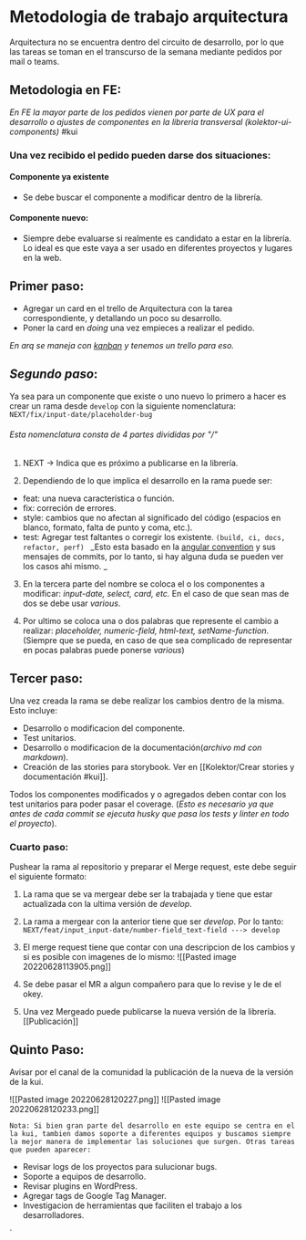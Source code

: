 # Metodologia de trabajo arquitectura

Arquitectura no se encuentra dentro del circuito de desarrollo, por lo que las tareas se toman en el transcurso de la semana mediante pedidos por mail o teams.

## Metodologia en FE:
_En FE la mayor parte de los pedidos vienen por parte de UX para el desarrollo o ajustes de componentes en la libreria transversal (kolektor-ui-components)_ #kui 

### Una vez recibido el pedido pueden darse dos situaciones: 

 #### Componente ya existente
 - Se debe buscar el componente a modificar dentro de la librería.
 
 #### Componente nuevo:
 -  Siempre debe evaluarse si realmente es candidato a estar en la librería. Lo ideal es que este vaya a ser usado en diferentes proyectos y lugares en la web.

## Primer paso:

- Agregar un card en el trello de Arquitectura con la tarea correspondiente, y detallando un poco su desarrollo. 
- Poner la card en _doing_ una vez empieces a realizar el pedido.

_En arq se maneja con [kanban](https://treze.es/agile/metodologia-kanban-con-trello-organizate-con-eficacia/#:~:text=Metodolog%C3%ADa%20Kanban%20en%20Trello&text=El%20objetivo%20principal%20de%20representar,distribuci%C3%B3n%20y%20seguimiento%20del%20trabajo.) y tenemos un trello para eso._



## _Segundo paso_:

Ya sea para un componente que existe o uno nuevo lo primero a hacer es crear un rama desde `develop` con la siguiente nomenclatura: `NEXT/fix/input-date/placeholder-bug`
###### Esta nomenclatura consta de 4 partes divididas por "/"
1. NEXT -> Indica que es próximo a publicarse en la librería.
   
2. Dependiendo de lo que implica el desarrollo en la rama puede ser:
  - feat: una nueva característica o función.
  - fix: correción de errores.
  - style: cambios que no afectan al significado del código (espacios en blanco, formato, falta de punto y coma, etc.).
  - test: Agregar test faltantes o corregir los existente.
`(build, ci, docs, refactor, perf) `
  _Esto esta basado en la [angular convention](https://github.com/angular/angular/blob/22b96b9/CONTRIBUTING.md#-commit-message-guidelines) y sus mensajes de commits, por lo tanto, si hay alguna duda se pueden ver los casos ahi mismo. _
  
  3. En la tercera parte del nombre se coloca el o los componentes a modificar:  _input-date, select, card, etc._ En el caso de que sean mas de dos se debe usar _various_.

  4. Por ultimo se coloca una o dos palabras que represente el cambio a realizar: _placeholder, numeric-field, html-text, setName-function_. (Siempre que se pueda, en caso de que sea complicado de representar en pocas palabras puede ponerse _various_)

## Tercer paso:

Una vez creada la rama se debe realizar los cambios dentro de la misma. Esto incluye:
- Desarrollo o modificacion del componente.
- Test unitarios.
- Desarrollo o modificacion de la documentación(_archivo md con markdown_).
- Creación de las stories para storybook. Ver en [[Kolektor/Crear stories y documentación #kui]].

Todos los componentes modificados y o agregados deben contar con los test unitarios para poder pasar el coverage. (_Esto es necesario ya que antes de cada commit se ejecuta husky que pasa los tests y linter en todo el proyecto_).

### Cuarto paso:

Pushear la rama al repositorio y preparar el Merge request, este debe seguir el siguiente formato: 
1. La rama que se va mergear debe ser la trabajada y tiene que estar actualizada con la ultima versión de _develop_.
2. La rama a mergear con la anterior tiene que ser _develop_. Por lo tanto:
   `NEXT/feat/input_input-date/number-field_text-field ---> develop`
3. El merge request tiene que contar con una descripcion de los cambios y si es posible con imagenes de lo mismo: ![[Pasted image 20220628113905.png]]
 
4. Se debe pasar el MR a algun compañero para que lo revise y le de el okey. 
5. Una vez Mergeado puede publicarse la nueva versión de la librería. [[Publicación]]

## Quinto Paso:

Avisar por el canal de la comunidad la publicación de la nueva de la versión de la kui.

![[Pasted image 20220628120227.png]]
![[Pasted image 20220628120233.png]]


`Nota: Si bien gran parte del desarrollo en este equipo se centra en el la kui, tambien damos soporte a diferentes equipos y buscamos siempre la mejor manera de implementar las soluciones que surgen. Otras tareas que pueden aparecer:`

- Revisar logs de los proyectos para sulucionar bugs.
- Soporte a equipos de desarrollo.
- Revisar plugins en WordPress.
- Agregar tags de Google Tag Manager.
- Investigacion de herramientas que faciliten el trabajo a los desarrolladores.

`

